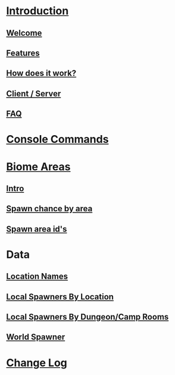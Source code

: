 # [Introduction](intro.md)
## [Welcome](intro.md)
## [Features](intro.md#features)
## [How does it work?](intro.md#how-does-it-all-work)
## [Client / Server](intro.md#client--server)
## [FAQ](intro.md#faq)

# [Console Commands](console-commands.md)

# [Biome Areas](biome-areas.md)
## [Intro](biome-areas.md)
## [Spawn chance by area](biome-areas.md#spawn-chance-by-area)
## [Spawn area id's](biome-areas.md#spawn-area-ids)

# Data
## [Location Names](data/locations-by-biome.md)
## [Local Spawners By Location](data/local-spawner-location-vanilla.md)
## [Local Spawners By Dungeon/Camp Rooms](data/local-spawner-room-vanilla.md)
## [World Spawner](data/world-spawner-vanilla.md)

# [Change Log](change-log.md)